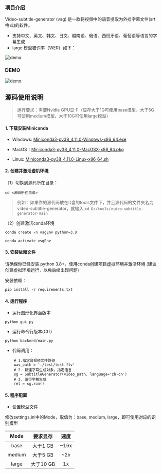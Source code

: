 ### 项目介绍

Video-subtitle-generator (vsg) 是一款将视频中的语音提取为外挂字幕文件(srt格式)的软件。 

- 支持中文、英文、韩文、日文、越南语、俄语、西班牙语、葡萄语等语言的字幕生成
- large 模型错词率（WER）如下：

<img src="https://github.com/YaoFANGUK/video-subtitle-generator/blob/main/design/language-breakdown.svg?raw=true" alt="demo">

### DEMO

<img src="https://github.com/YaoFANGUK/video-subtitle-generator/blob/main/design/demo.gif?raw=true" alt="demo">


## 源码使用说明

> 运行要求：需要Nvidia GPU显卡（显存大于1G可使用base模型，大于5G可使用medium模型，大于10G可使用large模型）

#### 1. 下载安装Miniconda 

- Windows: <a href="https://repo.anaconda.com/miniconda/Miniconda3-py38_4.11.0-Windows-x86_64.exe">Miniconda3-py38_4.11.0-Windows-x86_64.exe</a>


- MacOS：<a href="https://repo.anaconda.com/miniconda/Miniconda3-py38_4.11.0-MacOSX-x86_64.pkg">Miniconda3-py38_4.11.0-MacOSX-x86_64.pkg</a>


- Linux: <a href="https://repo.anaconda.com/miniconda/Miniconda3-py38_4.11.0-Linux-x86_64.sh">Miniconda3-py38_4.11.0-Linux-x86_64.sh</a>

#### 2. 创建并激活虚机环境

（1）切换到源码所在目录：
```shell
cd <源码所在目录>
```
> 例如：如果你的源代码放在D盘的tools文件下，并且源代码的文件夹名为video-subtitle-generator，就输入 ```cd D:/tools/video-subtitle-generator-main```

（2）创建激活conda环境
```shell
conda create -n vsgEnv python=3.8
```

```shell
conda activate vsgEnv
```

#### 3. 安装依赖文件

请确保你已经安装 python 3.8+，使用conda创建项目虚拟环境并激活环境 (建议创建虚拟环境运行，以免后续出现问题)

安装依赖：
```shell
pip install -r requirements.txt
```

#### 4. 运行程序

- 运行图形化界面版本

```SHELL
python gui.py

```
- 运行命令行版本(CLI)

```SHELL
python backend/main.py
```


- 代码调用：

```shell
    # 1.指定音视频文件路径
    wav_path = './test/test.flv'
    # 2. 新建字幕生成对象，指定语言
    sg = SubtitleGenerator(video_path, language='zh-cn')
    # 3. 运行字幕生成
    ret = sg.run()
```

#### 5. 程序配置

- 设置模型文件

修改settings.ini中的Mode，取值为：base, medium, large，即可使用对应的识别模型

|  Mode  |  要求显存  |  速度  |
|:------:|:------:|:----:|
|  base  | 大于1 GB  | ~16x |
| medium | 大于5 GB  | ~2x  |
| large  | 大于10 GB |  1x  |
